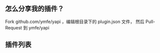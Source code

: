 ## 怎么分享我的插件？
Fork github.com/ymfe/yapi ，编辑根目录下的 plugin.json 文件， 然后 Pull-Request 到 ymfe/yapi

## 插件列表
<ul id="list">

</ul>

<script>
window.onload = function(){
  var list = [{
    title: 'yapi-plugin-qsso',
    url: 'https://github.com/ymfe/yapi-plugin-qsso',
    desc: 'qunar 专用 sso 第三方登录'
  }];
  var el = $('#list');
  list.forEach(function(item){
    el.append("<li>" + '<a target="_black" href=' + item.url + ">" + item.title + "</a>" + "&nbsp;" + item.desc + "</li>")
  })
}
</script>